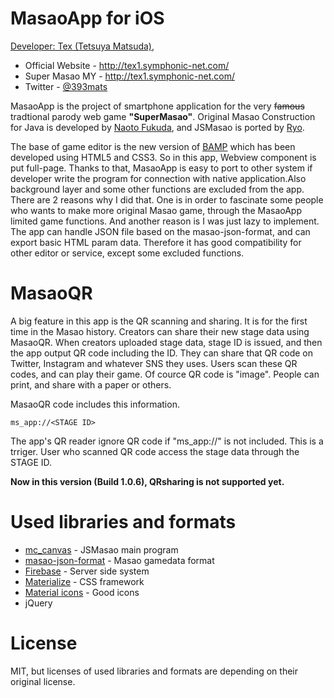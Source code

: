 # MasaoApp for iOS
<u>Developer: Tex (Tetsuya Matsuda)</u>,
* Official Website - http://tex1.symphonic-net.com/
* Super Masao MY - <http://tex1.symphonic-net.com/>
* Twitter - [@393mats](https://twitter.com/393Mats)

MasaoApp is the project of smartphone application for the very ~~famous~~ tradtional parody web game __"SuperMasao"__. Original Masao Construction for Java is developed by [Naoto Fukuda](http://www.t3.rim.or.jp/~naoto/naoto.html), and JSMasao is ported by [Ryo](http://ryo-9399.github.io/).  

The base of game editor is the new version of  [BAMP](http://tex1.symphonic-net.com/bamp/about.html) which has been developed using HTML5 and CSS3. So in this app, Webview component is put full-page. Thanks to that, MasaoApp is easy to port to other system if developer write the program for connection with native application.Also background layer and some other functions are excluded from the app. There are 2 reasons why I did that. One is in order to fascinate some people who wants to make more original Masao game, through the MasaoApp limited game functions. And another reason is I was just lazy to implement. The app can handle JSON file based on the masao-json-format, and can export basic HTML param data. Therefore it has good compatibility for other editor or service, except some excluded functions. 

# MasaoQR
A big feature in this app is the QR scanning and sharing. It is for the first time in the Masao history. Creators can share their new stage data using MasaoQR. When creators uploaded stage data, stage ID is issued, and then the app output QR code including the ID. They can share that QR code on Twitter, Instagram and whatever SNS they uses. Users scan these QR codes, and can play their game. Of cource QR code is "image". People can print, and share with a paper or others. 

MasaoQR code includes this information.
```
ms_app://<STAGE ID>
```
The app's QR reader ignore QR code if "ms_app://" is not included. This is a trriger. User who scanned QR code access the stage data through the STAGE ID.

**Now in this version (Build 1.0.6), QRsharing is not supported yet.**

# Used libraries and formats
* [mc_canvas](http://ryo-9399.github.io/) - JSMasao main program
* [masao-json-format](https://spec.masao.space/masao-json-format/) - Masao gamedata format
* [Firebase](https://firebase.google.com/) - Server side system
* [Materialize](http://materializecss.com/) - CSS framework
* [Material icons]() - Good icons
* jQuery

# License
MIT, but licenses of used libraries and formats are depending on their original license.
